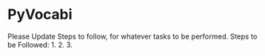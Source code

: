 # PyVocabi
Please Update Steps to follow, for whatever tasks to be performed.
Steps to be Followed:
1.
2.
3.

